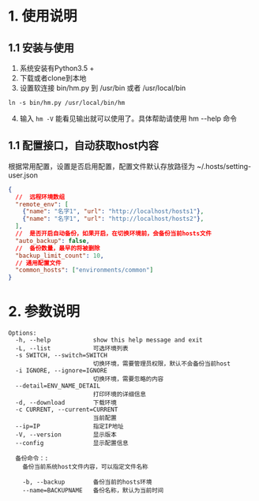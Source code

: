 # 1. 使用说明
## 1.1 安装与使用
1. 系统安装有Python3.5 +
2. 下载或者clone到本地
3. 设置软连接 bin/hm.py 到 /usr/bin  或者 /usr/local/bin
```
ln -s bin/hm.py /usr/local/bin/hm
```
4. 输入 
```hm -V``` 
能看见输出就可以使用了。具体帮助请使用 hm --help 命令

## 1.1 配置接口，自动获取host内容
根据常用配置，设置是否启用配置，配置文件默认存放路径为 
~/.hosts/setting-user.json
```json
{
  //  远程环境数组
  "remote_env": [
    {"name": "名字1", "url": "http://localhost/hosts1"},
    {"name": "名字1", "url": "http://localhost/hosts2"},
  ],
  //  是否开启自动备份，如果开启，在切换环境前，会备份当前hosts文件
  "auto_backup": false,
  //  备份数量，最早的将被删除
  "backup_limit_count": 10,
  // 通用配置文件
  "common_hosts": ["environments/common"]
}
```


# 2. 参数说明
```
Options:
  -h, --help            show this help message and exit
  -L, --list            可选环境列表
  -s SWITCH, --switch=SWITCH
                        切换环境，需要管理员权限，默认不会备份当前host
  -i IGNORE, --ignore=IGNORE
                        切换环境，需要忽略的内容
  --detail=ENV_NAME_DETAIL
                        打印环境的详细信息
  -d, --download        下载环境
  -c CURRENT, --current=CURRENT
                        当前配置
  --ip=IP               指定IP地址
  -V, --version         显示版本
  --config              显示配置信息

  备份命令：:
    备份当前系统host文件内容，可以指定文件名称

    -b, --backup        备份当前的hosts环境
    --name=BACKUPNAME   备份名称，默认为当前时间
```